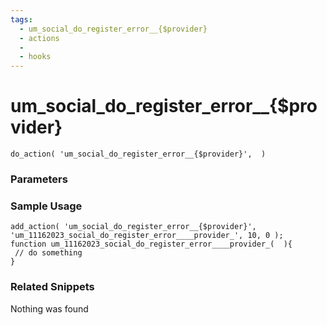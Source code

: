 ```yaml
---
tags: 
  - um_social_do_register_error__{$provider}
  - actions
  - 
  - hooks
---
```

# um\_social\_do\_register\_error\_\_{$provider}

``` php:no-line-numbers
do_action( 'um_social_do_register_error__{$provider}',  )
```
<div class='hook-sep'></div>

### Parameters

<div class='hook-sep'></div>



### Sample Usage

``` php:no-line-numbers
add_action( 'um_social_do_register_error__{$provider}', 'um_11162023_social_do_register_error____provider_', 10, 0 );
function um_11162023_social_do_register_error____provider_(  ){
 // do something
}
```
<div class='hook-sep'></div>



### Related Snippets

Nothing was found

